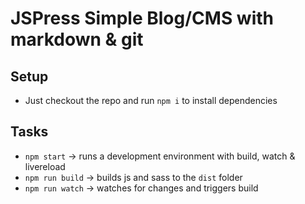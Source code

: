 # JSPress Simple Blog/CMS with markdown & git

## Setup
- Just checkout the repo and run `npm i` to install dependencies

## Tasks
- `npm start` -> runs a development environment with build, watch & livereload
- `npm run build` -> builds js and sass to the `dist` folder
- `npm run watch` -> watches for changes and triggers build
